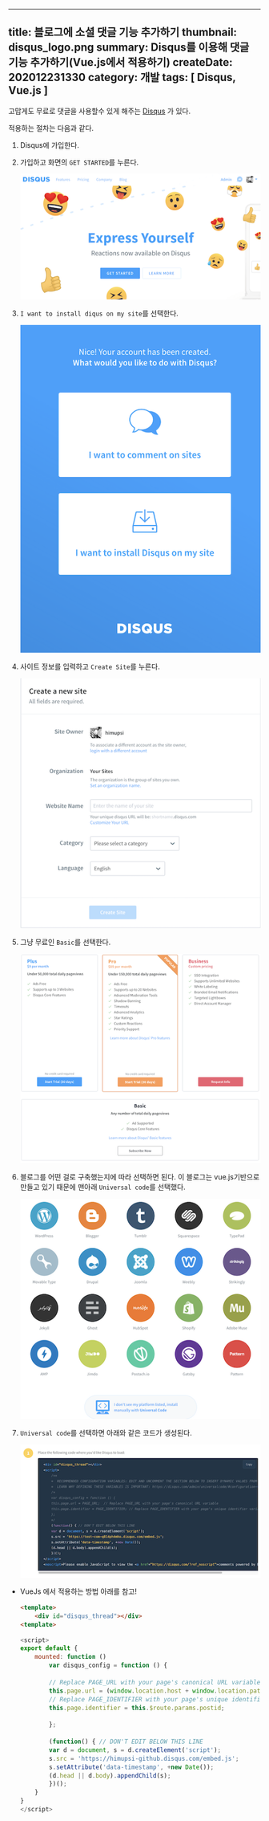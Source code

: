 -----
title: 블로그에 소셜 댓글 기능 추가하기
thumbnail: disqus_logo.png
summary: Disqus를 이용해 댓글 기능 추가하기(Vue.js에서 적용하기)
createDate: 202012231330
category: 개발
tags: [ Disqus, Vue.js ]
-----

고맙게도 무료로 댓글을 사용할수 있게 해주는 [Disqus](https://disqus.com/) 가 있다. 

적용하는 절차는 다음과 같다.

1. Disqus에 가입한다.

1. 가입하고 화면의 `GET STARTED`를 누른다.

    ![스크린샷](/images/20201223_2_1.png?raw=true)

1. `I want to install diqus on my site`를 선택한다.

    ![스크린샷](/images/20201223_2_2.png?raw=true)

1. 사이트 정보를 입력하고 `Create Site`를 누른다.

    ![스크린샷](/images/20201223_2_3.png?raw=true)

1. 그냥 무료인 `Basic`를 선택한다.

    ![스크린샷](/images/20201223_2_4.png?raw=true)

1. 블로그를 어떤 걸로 구축했는지에 따라 선택하면 된다. 이 블로그는 vue.js기반으로 만들고 있기 때문에 맨아래 `Universal code`를 선택했다.

    ![스크린샷](/images/20201223_2_5.png?raw=true)

1. `Universal code`를 선택하면 아래와 같은 코드가 생성된다.

    ![스크린샷](/images/20201223_2_6.png?raw=true)

* VueJs 에서 적용하는 방법 아래를 참고!

    ```html
    <template>
        <div id="disqus_thread"></div>
    <template>
    ```
    ```javascript
    <script>
    export default {
        mounted: function ()
            var disqus_config = function () {

            // Replace PAGE_URL with your page's canonical URL variable
            this.page.url = (window.location.host + window.location.pathname);
            // Replace PAGE_IDENTIFIER with your page's unique identifier variable
            this.page.identifier = this.$route.params.postid;

            };

            (function() { // DON'T EDIT BELOW THIS LINE
            var d = document, s = d.createElement('script');
            s.src = 'https://himupsi-github.disqus.com/embed.js';
            s.setAttribute('data-timestamp', +new Date());
            (d.head || d.body).appendChild(s);
            })();
        }
    }
    </script>
    ```